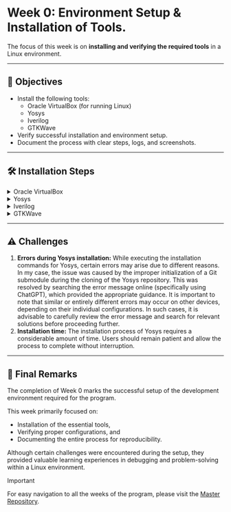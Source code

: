 # Week 0: Environment Setup & Installation of Tools.
 
The focus of this week is on **installing and verifying the required tools** in a Linux environment.

---

## 📑 Objectives
- Install the following tools:
    * Oracle VirtualBox (for running Linux)
    * Yosys
    * Iverilog
    * GTKWave
- Verify successful installation and environment setup.
- Document the process with clear steps, logs, and screenshots.

---

## 🛠️ Installation Steps
<details>
  <summary>Oracle VirtualBox</summary>
 
We need to install the Oracle VirtualBox for running the Linux environment in Windows or MAC OS.

🔗 [Download VirtualBox from here.](https://www.virtualbox.org/wiki/Downloads)

We also need to download the Ubuntu ISO file for installation in Oracle VirtualBox.

🔗 [Download Ubuntu from here.](https://ubuntu.com/download/desktop)

  Then setup the following system in VirtualBox:
  - Ubuntu 20.04+
  - 6GB RAM, 50 GB HDD
  - 4vCPU
</details>

<details>
 <summary>Yosys</summary>
 Run the following commands in the terminal:
 
 ```
sudo apt-get update 
git clone https://github.com/YosysHQ/yosys.git 
cd yosys 
sudo apt install make (If make is not installed please install it)  
sudo apt-get install build-essential clang bison flex libreadline-dev gawk tcl-dev libffi-dev git graphviz xdot pkg-config python3 libboost-system-dev libboost-python-dev libboost-filesystem-dev zlib1g-dev
make config-gcc 
make  
sudo make install
 ```
 To verify successful installation, run:

```
yosys --version
```
Output after installation looks like this:

<img src="Images/Yosys_Installation.png" alt="Alt Text" width="600"/>
</details>

<details>
 <summary>Iverilog</summary>
 Run the following commands in the terminal:
 
 ```
sudo apt-get update 
sudo apt-get install iverilog 
 ```
 To verify successful installation, run:

```
iverilog -v
```
Output after installation looks like this:

<img src="Images/Iverilog_Installation.png" alt="Alt Text" width="600"/>
</details>

<details>
 <summary>GTKWave</summary>
 Run the following commands in the terminal:
 
 ```
sudo apt-get update 
sudo apt install gtkwave 
 ```
 To verify successful installation, run:

```
gtkwave -v
```
Output after installation looks like this:

<img src="Images/GTKWave_Installation.png" alt="Alt Text" width="600"/>
</details>


---


## ⚠️ Challenges

1. **Errors during Yosys installation:** While executing the installation commands for Yosys, certain errors may arise due to different reasons.
In my case, the issue was caused by the improper initialization of a Git submodule during the cloning of the Yosys repository.
This was resolved by searching the error message online (specifically using ChatGPT), which provided the appropriate guidance.
It is important to note that similar or entirely different errors may occur on other devices, depending on their individual configurations. In such cases, it is advisable to carefully review the error message and search for relevant solutions before proceeding further.
2. **Installation time:** The installation process of Yosys requires a considerable amount of time. Users should remain patient and allow the process to complete without interruption.


---


## 🏁 Final Remarks

The completion of Week 0 marks the successful setup of the development environment required for the program.

This week primarily focused on:

- Installation of the essential tools,
- Verifying proper configurations, and
- Documenting the entire process for reproducibility.

Although certain challenges were encountered during the setup, they provided valuable learning experiences in debugging and problem-solving within a Linux environment.

>[!IMPORTANT]
> For easy navigation to all the weeks of the program, please visit the [Master Repository](https://github.com/BitopanBaishya/VSD-Tapeout-Program-2025.git).
